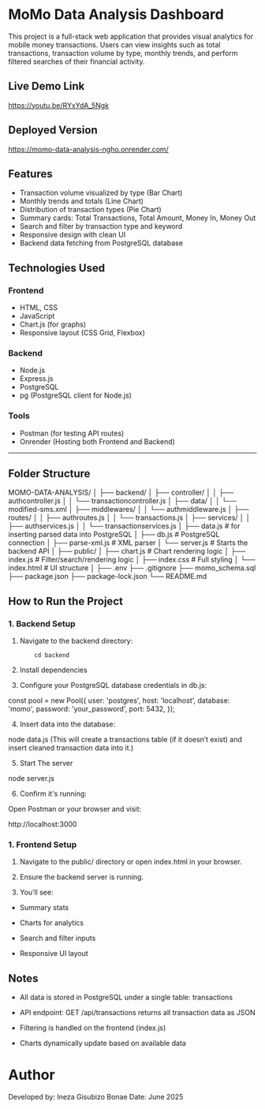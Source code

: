 # MoMo Data Analysis Dashboard

This project is a full-stack web application that provides visual analytics for mobile money transactions. Users can view insights such as total transactions, transaction volume by type, monthly trends, and perform filtered searches of their financial activity.

## Live Demo Link

https://youtu.be/RYxYdA_5Ngk

## Deployed Version

https://momo-data-analysis-ngho.onrender.com/

## Features

- Transaction volume visualized by type (Bar Chart)
- Monthly trends and totals (Line Chart)
- Distribution of transaction types (Pie Chart)
- Summary cards: Total Transactions, Total Amount, Money In, Money Out
- Search and filter by transaction type and keyword
- Responsive design with clean UI
- Backend data fetching from PostgreSQL database



## Technologies Used

### Frontend

- HTML, CSS
-  JavaScript
- Chart.js (for graphs)
- Responsive layout (CSS Grid, Flexbox)

### Backend

- Node.js
- Express.js
- PostgreSQL
- pg (PostgreSQL client for Node.js)

### Tools

- Postman (for testing API routes)
- Onrender (Hosting both Frontend and Backend)

---

## Folder Structure

MOMO-DATA-ANALYSIS/
│
├── backend/
│   ├── controller/
│   │   ├── authcontroller.js
│   │   └── transactioncontroller.js
│   ├── data/
│   │   └── modified-sms.xml
│   ├── middlewares/
│   │   └── authmiddleware.js
│   ├── routes/
│   │   ├── authroutes.js
│   │   └── transactions.js
│   ├── services/
│   │   ├── authservices.js
│   │   └── transactionservices.js
│   ├── data.js          # for inserting parsed data into PostgreSQL
│   ├── db.js            # PostgreSQL connection
│   ├── parse-xml.js     # XML parser
│   └── server.js        # Starts the backend API
│
├── public/
│   ├── chart.js         # Chart rendering logic
│   ├── index.js         # Filter/search/rendering logic
│   ├── index.css        # Full styling
│   └── index.html       # UI structure
│
├── .env
├── .gitignore
├── momo_schema.sql      
├── package.json
├── package-lock.json
└── README.md            


## How to Run the Project

### 1. Backend Setup

1. Navigate to the backend directory:

           cd backend

2. Install dependencies

3. Configure your PostgreSQL database credentials in db.js:

 const pool = new Pool({
  user: 'postgres',
  host: 'localhost',
  database: 'momo',
  password: 'your_password',
  port: 5432,
 });


4. Insert data into the database:

node  data.js
   (This will create a transactions table (if it doesn’t exist) and insert cleaned transaction data into it.)

5. Start The server

node server.js

6. Confirm it's running:

Open Postman or your browser and visit:

http://localhost:3000


### 1. Frontend Setup
1. Navigate to the public/ directory or open index.html in your browser.

2. Ensure the backend server is running.

3. You’ll see:

- Summary stats

- Charts for analytics

- Search and filter inputs

- Responsive UI layout

## Notes
- All data is stored in PostgreSQL under a single table: transactions

- API endpoint: GET /api/transactions returns all transaction data as JSON

- Filtering is handled on the frontend (index.js)

- Charts dynamically update based on available data

# Author

Developed by: Ineza Gisubizo Bonae
Date: June 2025

